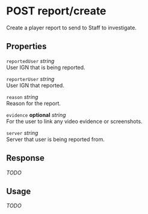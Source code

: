 # <span class="badge badge-light">POST</span> <span class="badge badge-light">report/create</span>


Create a player report to send to Staff to investigate.

## Properties

`reportedUser` *string*  
User IGN that is being reported.

`reporterUser` *string*  
User IGN that reported.

`reason` *string*  
Reason for the report.

`evidence` **optional** *string*  
For the user to link any video evidence or screenshots.

`server` *string*  
Server that user is being reported from.


## Response

*TODO*

## Usage

*TODO*

